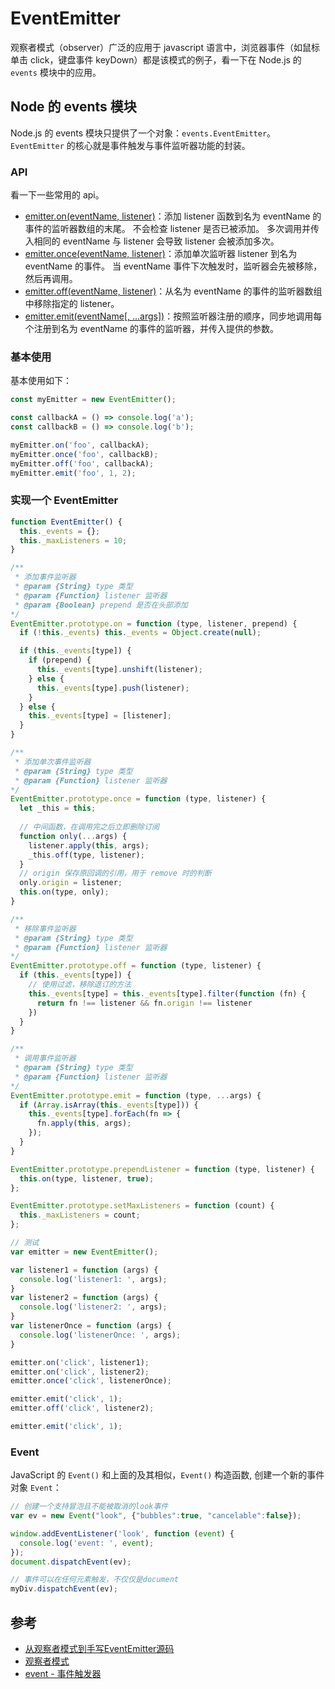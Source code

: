 # EventEmitter

观察者模式（observer）广泛的应用于 javascript 语言中，浏览器事件（如鼠标单击 click，键盘事件 keyDown）都是该模式的例子，看一下在 Node.js 的 `events` 模块中的应用。

## Node 的 events 模块

Node.js 的 events 模块只提供了一个对象：`events.EventEmitter`。`EventEmitter` 的核心就是事件触发与事件监听器功能的封装。

### API

看一下一些常用的 api。

- [emitter.on(eventName, listener)](http://nodejs.cn/api/events.html#events_emitter_on_eventname_listener)：添加 listener 函数到名为 eventName 的事件的监听器数组的末尾。 不会检查 listener 是否已被添加。 多次调用并传入相同的 eventName 与 listener 会导致 listener 会被添加多次。
- [emitter.once(eventName, listener)](http://nodejs.cn/api/events.html#events_emitter_once_eventname_listener)：添加单次监听器 listener 到名为 eventName 的事件。 当 eventName 事件下次触发时，监听器会先被移除，然后再调用。
- [emitter.off(eventName, listener)](http://nodejs.cn/api/events.html#events_emitter_off_eventname_listener)：从名为 eventName 的事件的监听器数组中移除指定的 listener。
- [emitter.emit(eventName[, ...args])](http://nodejs.cn/api/events.html#events_emitter_emit_eventname_args)：按照监听器注册的顺序，同步地调用每个注册到名为 eventName 的事件的监听器，并传入提供的参数。

### 基本使用

基本使用如下：

```js
const myEmitter = new EventEmitter();

const callbackA = () => console.log('a');
const callbackB = () => console.log('b');

myEmitter.on('foo', callbackA);
myEmitter.once('foo', callbackB);
myEmitter.off('foo', callbackA);
myEmitter.emit('foo', 1, 2);
```

### 实现一个 EventEmitter

```js
function EventEmitter() {
  this._events = {};
  this._maxListeners = 10;
}

/** 
 * 添加事件监听器
 * @param {String} type 类型
 * @param {Function} listener 监听器
 * @param {Boolean} prepend 是否在头部添加
*/
EventEmitter.prototype.on = function (type, listener, prepend) {
  if (!this._events) this._events = Object.create(null);

  if (this._events[type]) {
    if (prepend) {
      this._events[type].unshift(listener);
    } else {
      this._events[type].push(listener);
    }
  } else {
    this._events[type] = [listener];
  }
}

/** 
 * 添加单次事件监听器
 * @param {String} type 类型
 * @param {Function} listener 监听器
*/
EventEmitter.prototype.once = function (type, listener) {
  let _this = this;
  
  // 中间函数，在调用完之后立即删除订阅
  function only(...args) {
    listener.apply(this, args);
    _this.off(type, listener);
  }
  // origin 保存原回调的引用，用于 remove 时的判断
  only.origin = listener;
  this.on(type, only);
}

/** 
 * 移除事件监听器
 * @param {String} type 类型
 * @param {Function} listener 监听器
*/
EventEmitter.prototype.off = function (type, listener) {
  if (this._events[type]) {
    // 使用过滤，移除退订的方法
    this._events[type] = this._events[type].filter(function (fn) {
      return fn !== listener && fn.origin !== listener
    })
  }
}

/** 
 * 调用事件监听器
 * @param {String} type 类型
 * @param {Function} listener 监听器
*/
EventEmitter.prototype.emit = function (type, ...args) {
  if (Array.isArray(this._events[type])) {
    this._events[type].forEach(fn => {
      fn.apply(this, args);
    });
  }
}

EventEmitter.prototype.prependListener = function (type, listener) {
  this.on(type, listener, true);
};

EventEmitter.prototype.setMaxListeners = function (count) {
  this._maxListeners = count;
};

// 测试
var emitter = new EventEmitter();

var listener1 = function (args) {
  console.log('listener1: ', args);
}
var listener2 = function (args) {
  console.log('listener2: ', args);
}
var listenerOnce = function (args) {
  console.log('listenerOnce: ', args);
}

emitter.on('click', listener1);
emitter.on('click', listener2);
emitter.once('click', listenerOnce);

emitter.emit('click', 1);
emitter.off('click', listener2);

emitter.emit('click', 1);
```

### Event

JavaScript 的 `Event()` 和上面的及其相似，`Event()` 构造函数, 创建一个新的事件对象 `Event`：

```js
// 创建一个支持冒泡且不能被取消的look事件
var ev = new Event("look", {"bubbles":true, "cancelable":false});

window.addEventListener('look', function (event) {
  console.log('event: ', event);
});
document.dispatchEvent(ev);

// 事件可以在任何元素触发，不仅仅是document
myDiv.dispatchEvent(ev);
```

## 参考

- [从观察者模式到手写EventEmitter源码](https://juejin.im/post/5b987d92e51d450e51625080)
- [观察者模式](http://www.conardli.top/docs/JavaScript/EventEmitter.html#观察者模式)
- [event - 事件触发器](http://nodejs.cn/api/events.html)